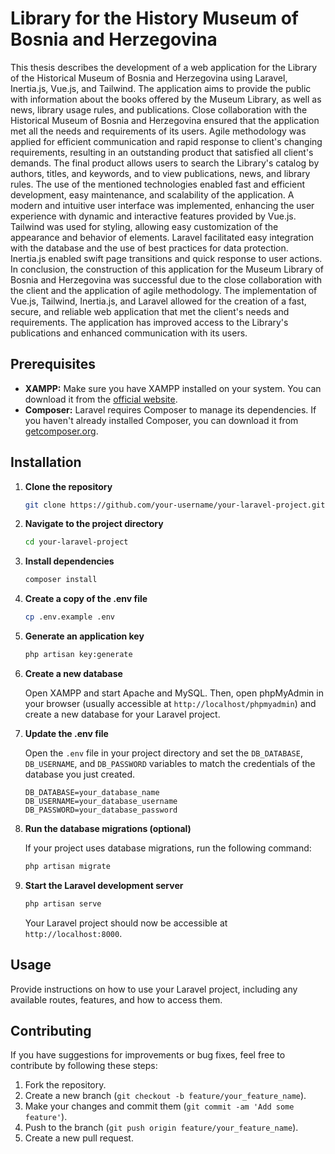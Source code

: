 
# Library for the History Museum of Bosnia and Herzegovina

This thesis describes the development of a web application for the Library of the Historical Museum of Bosnia and Herzegovina using Laravel, Inertia.js, Vue.js, and Tailwind. The application aims to provide the public with information about the books offered by the Museum Library, as well as news, library usage rules, and publications. Close collaboration with the Historical Museum of Bosnia and Herzegovina ensured that the application met all the needs and requirements of its users. Agile methodology was applied for efficient communication and rapid response to client's changing requirements, resulting in an outstanding product that satisfied all client's demands. The final product allows users to search the Library's catalog by authors, titles, and keywords, and to view publications, news, and library rules. The use of the mentioned technologies enabled fast and efficient development, easy maintenance, and scalability of the application. A modern and intuitive user interface was implemented, enhancing the user experience with dynamic and interactive features provided by Vue.js. Tailwind was used for styling, allowing easy customization of the appearance and behavior of elements. Laravel facilitated easy integration with the database and the use of best practices for data protection. Inertia.js enabled swift page transitions and quick response to user actions. In conclusion, the construction of this application for the Museum Library of Bosnia and Herzegovina was successful due to the close collaboration with the client and the application of agile methodology. The implementation of Vue.js, Tailwind, Inertia.js, and Laravel allowed for the creation of a fast, secure, and reliable web application that met the client's needs and requirements. The application has improved access to the Library's publications and enhanced communication with its users.

## Prerequisites

- **XAMPP:** Make sure you have XAMPP installed on your system. You can download it from the [official website](https://www.apachefriends.org/index.html).
- **Composer:** Laravel requires Composer to manage its dependencies. If you haven't already installed Composer, you can download it from [getcomposer.org](https://getcomposer.org/).

## Installation

1. **Clone the repository**

   ```bash
   git clone https://github.com/your-username/your-laravel-project.git
   ```

2. **Navigate to the project directory**

   ```bash
   cd your-laravel-project
   ```

3. **Install dependencies**

   ```bash
   composer install
   ```

4. **Create a copy of the .env file**

   ```bash
   cp .env.example .env
   ```

5. **Generate an application key**

   ```bash
   php artisan key:generate
   ```

6. **Create a new database**

   Open XAMPP and start Apache and MySQL. Then, open phpMyAdmin in your browser (usually accessible at `http://localhost/phpmyadmin`) and create a new database for your Laravel project.

7. **Update the .env file**

   Open the `.env` file in your project directory and set the `DB_DATABASE`, `DB_USERNAME`, and `DB_PASSWORD` variables to match the credentials of the database you just created.

   ```plaintext
   DB_DATABASE=your_database_name
   DB_USERNAME=your_database_username
   DB_PASSWORD=your_database_password
   ```

8. **Run the database migrations (optional)**

   If your project uses database migrations, run the following command:

   ```bash
   php artisan migrate
   ```

9. **Start the Laravel development server**

   ```bash
   php artisan serve
   ```

   Your Laravel project should now be accessible at `http://localhost:8000`.

## Usage

Provide instructions on how to use your Laravel project, including any available routes, features, and how to access them.

## Contributing

If you have suggestions for improvements or bug fixes, feel free to contribute by following these steps:

1. Fork the repository.
2. Create a new branch (`git checkout -b feature/your_feature_name`).
3. Make your changes and commit them (`git commit -am 'Add some feature'`).
4. Push to the branch (`git push origin feature/your_feature_name`).
5. Create a new pull request.
